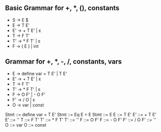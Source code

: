 ## Basic Grammar for +, *, (), constants

- S  -> E $
- E  -> T E'
- E' -> + T E' | ε
- T  -> F T'
- T' -> * F T' | ε
- F  -> ( E ) | int

## Grammar for +, *, -, /, constants, vars

- E -> define var = T E' | T E'
- E' -> + T E' | ε
- T -> F T'
- T' -> * F T' | ε
- F -> O F' | - O F'
- F' -> / O | ε
- O -> var | const

Stmt ::= define var = T E'
Stmt ::= Eq E = E
Stmt ::= E
E ::= T E'
E' ::= + T E'
E' ::= ''
T ::= F T'
T' ::= * F T'
T' ::= ''
F ::= O F'
F ::= - O F'
F' ::= / O
F' ::= ''
O ::= var
O ::= const